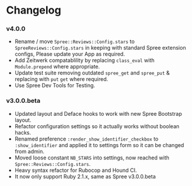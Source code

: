 # Changelog

### v4.0.0

* Rename / move `Spree::Reviews::Config.stars` to `SpreeReviews::Config.stars` in keeping with standard Spree extension configs, Please update your App as required.
* Add Zeitwerk compatablility by replacing `class_eval` with `Module.prepend` where appropriate.
* Update test suite removing outdated `spree_get` and `spree_put` & replacing with `put` `get` where required.
* Use Spree Dev Tools for Testing.



### v3.0.0.beta

* Updated layout and Deface hooks to work with new Spree Bootstrap layout.
* Refactor configuration settings so it actually works without boolean hacks.
* Renamed preference `:render_show_identifier_checkbox` to `:show_identifier` and applied it to settings form so it can be changed from admin.
* Moved loose constant `NB_STARS` into settings, now reached with `Spree::Reviews::Config.stars`.
* Heavy syntax refactor for Rubocop and Hound CI.
* It now only support Ruby 2.1.x, same as Spree v3.0.0.beta
